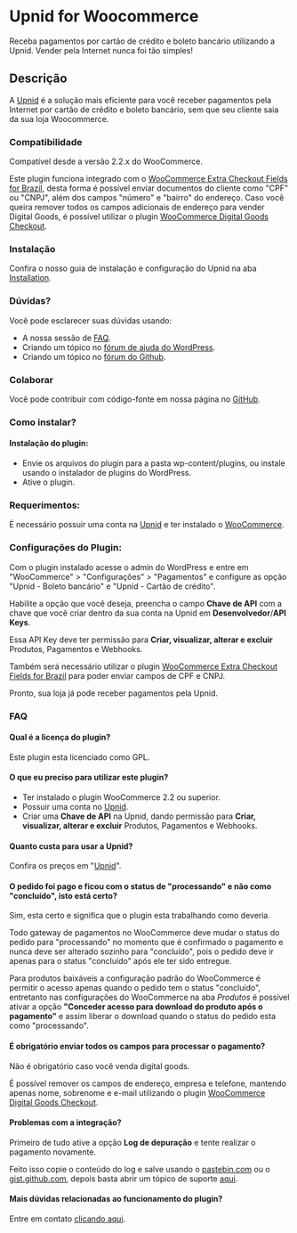 # Upnid for Woocommerce

Receba pagamentos por cartão de crédito e boleto bancário utilizando a Upnid. Vender pela Internet nunca foi tão simples!

## Descrição

A [Upnid](https://upnid.com/) é a solução mais eficiente para você receber pagamentos pela Internet por cartão de crédito e boleto bancário, sem que seu cliente saia da sua loja Woocommerce.

### Compatibilidade

Compatível desde a versão 2.2.x do WooCommerce.

Este plugin funciona integrado com o [WooCommerce Extra Checkout Fields for Brazil](http://wordpress.org/plugins/woocommerce-extra-checkout-fields-for-brazil/), desta forma é possível enviar documentos do cliente como "CPF" ou "CNPJ", além dos campos "número" e "bairro" do endereço. Caso você queira remover todos os campos adicionais de endereço para vender Digital Goods, é possível utilizar o plugin [WooCommerce Digital Goods Checkout](https://wordpress.org/plugins/wc-digital-goods-checkout/).

### Instalação

Confira o nosso guia de instalação e configuração do Upnid na aba [Installation](http://wordpress.org/plugins/upnid-woocommerce/installation/).

### Dúvidas?

Você pode esclarecer suas dúvidas usando:

* A nossa sessão de [FAQ](http://wordpress.org/plugins/upnid-woocommerce/faq/).
* Criando um tópico no [fórum de ajuda do WordPress](http://wordpress.org/support/plugin/upnid-woocommerce).
* Criando um tópico no [fórum do Github](https://github.com/upnid/upnid-woocommerce/issues).

### Colaborar

Você pode contribuir com código-fonte em nossa página no [GitHub](https://github.com/upnid/upnid-woocommerce).

### Como instalar?

#### Instalação do plugin:

* Envie os arquivos do plugin para a pasta wp-content/plugins, ou instale usando o instalador de plugins do WordPress.
* Ative o plugin.

### Requerimentos:

É necessário possuir uma conta na [Upnid](https://upnid.com/) e ter instalado o [WooCommerce](http://wordpress.org/plugins/woocommerce/).

### Configurações do Plugin:

Com o plugin instalado acesse o admin do WordPress e entre em "WooCommerce" > "Configurações" > "Pagamentos" e configure as opção "Upnid - Boleto bancário" e "Upnid - Cartão de crédito".

Habilite a opção que você deseja, preencha o campo **Chave de API** com a chave que você criar dentro da sua conta na Upnid em **Desenvolvedor**/**API Keys**.

Essa API Key deve ter permissão para **Criar, visualizar, alterar e excluir** Produtos, Pagamentos e Webhooks.

Também será necessário utilizar o plugin [WooCommerce Extra Checkout Fields for Brazil](http://wordpress.org/plugins/woocommerce-extra-checkout-fields-for-brazil/) para poder enviar campos de CPF e CNPJ.

Pronto, sua loja já pode receber pagamentos pela Upnid.

### FAQ

#### Qual é a licença do plugin?

Este plugin esta licenciado como GPL.

#### O que eu preciso para utilizar este plugin?

* Ter instalado o plugin WooCommerce 2.2 ou superior.
* Possuir uma conta no [Upnid](https://upnid.com/).
* Criar uma **Chave de API** na Upnid, dando permissão para **Criar, visualizar, alterar e excluir** Produtos, Pagamentos e Webhooks.

#### Quanto custa para usar a Upnid?

Confira os preços em "[Upnid](https://upnid.com/)".

#### O pedido foi pago e ficou com o status de "processando" e não como "concluído", isto está certo?

Sim, esta certo e significa que o plugin esta trabalhando como deveria.

Todo gateway de pagamentos no WooCommerce deve mudar o status do pedido para "processando" no momento que é confirmado o pagamento e nunca deve ser alterado sozinho para "concluído", pois o pedido deve ir apenas para o status "concluído" após ele ter sido entregue.

Para produtos baixáveis a configuração padrão do WooCommerce é permitir o acesso apenas quando o pedido tem o status "concluído", entretanto nas configurações do WooCommerce na aba *Produtos* é possível ativar a opção **"Conceder acesso para download do produto após o pagamento"** e assim liberar o download quando o status do pedido esta como "processando".

#### É obrigatório enviar todos os campos para processar o pagamento?

Não é obrigatório caso você venda digital goods.

É possível remover os campos de endereço, empresa e telefone, mantendo apenas nome, sobrenome e e-mail utilizando o plugin [WooCommerce Digital Goods Checkout](https://wordpress.org/plugins/wc-digital-goods-checkout/).

#### Problemas com a integração?

Primeiro de tudo ative a opção **Log de depuração** e tente realizar o pagamento novamente.

Feito isso copie o conteúdo do log e salve usando o [pastebin.com](http://pastebin.com) ou o [gist.github.com](http://gist.github.com), depois basta abrir um tópico de suporte [aqui](http://wordpress.org/support/plugin/upnid-woocommerce).

#### Mais dúvidas relacionadas ao funcionamento do plugin?

Entre em contato [clicando aqui](http://wordpress.org/support/plugin/upnid-woocommerce).